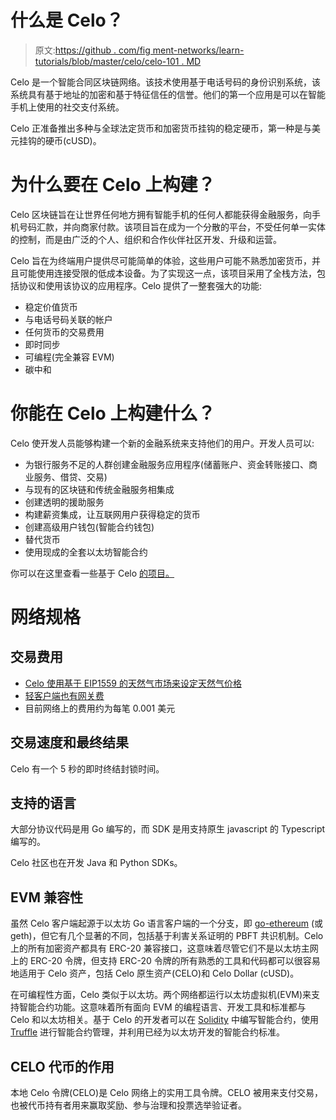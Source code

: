 # 什么是 Celo？

> 原文:[https://github . com/fig ment-networks/learn-tutorials/blob/master/celo/celo-101 . MD](https://github.com/figment-networks/learn-tutorials/blob/master/celo/celo-101.md)

Celo 是一个智能合同区块链网络。该技术使用基于电话号码的身份识别系统，该系统具有基于地址的加密和基于特征信任的信誉。他们的第一个应用是可以在智能手机上使用的社交支付系统。

Celo 正准备推出多种与全球法定货币和加密货币挂钩的稳定硬币，第一种是与美元挂钩的硬币(cUSD)。

# 为什么要在 Celo 上构建？

Celo 区块链旨在让世界任何地方拥有智能手机的任何人都能获得金融服务，向手机号码汇款，并向商家付款。该项目旨在成为一个分散的平台，不受任何单一实体的控制，而是由广泛的个人、组织和合作伙伴社区开发、升级和运营。

Celo 旨在为终端用户提供尽可能简单的体验，这些用户可能不熟悉加密货币，并且可能使用连接受限的低成本设备。为了实现这一点，该项目采用了全栈方法，包括协议和使用该协议的应用程序。Celo 提供了一整套强大的功能:

*   稳定价值货币
*   与电话号码关联的帐户
*   任何货币的交易费用
*   即时同步
*   可编程(完全兼容 EVM)
*   碳中和

# 你能在 Celo 上构建什么？

Celo 使开发人员能够构建一个新的金融系统来支持他们的用户。开发人员可以:

*   为银行服务不足的人群创建金融服务应用程序(储蓄账户、资金转账接口、商业服务、借贷、交易)
*   与现有的区块链和传统金融服务相集成
*   创建透明的援助服务
*   构建薪资集成，让互联网用户获得稳定的货币
*   创建高级用户钱包(智能合约钱包)
*   替代货币
*   使用现成的全套以太坊智能合约

你可以在这里查看一些基于 Celo [的项目。](https://docs.celo.org/developer-guide/overview/celo-dapp-gallery)

# 网络规格

## 交易费用

*   [Celo 使用基于 EIP1559 的天然气市场来设定天然气价格](https://docs.celo.org/celo-codebase/protocol/transactions/gas-pricing)
*   [轻客户端也有网关费](https://docs.celo.org/celo-codebase/protocol/transactions/full-node-incentives)
*   目前网络上的费用约为每笔 0.001 美元

## 交易速度和最终结果

Celo 有一个 5 秒的即时终结封锁时间。

## 支持的语言

大部分协议代码是用 Go 编写的，而 SDK 是用支持原生 javascript 的 Typescript 编写的。

Celo 社区也在开发 Java 和 Python SDKs。

## EVM 兼容性

虽然 Celo 客户端起源于以太坊 Go 语言客户端的一个分支，即 [go-ethereum](https://github.com/ethereum/go-ethereum) (或 geth)，但它有几个显著的不同，包括基于利害关系证明的 PBFT 共识机制。Celo 上的所有加密资产都具有 ERC-20 兼容接口，这意味着尽管它们不是以太坊主网上的 ERC-20 令牌，但支持 ERC-20 令牌的所有熟悉的工具和代码都可以很容易地适用于 Celo 资产，包括 Celo 原生资产(CELO)和 Celo Dollar (cUSD)。

在可编程性方面，Celo 类似于以太坊。两个网络都运行以太坊虚拟机(EVM)来支持智能合约功能。这意味着所有面向 EVM 的编程语言、开发工具和标准都与 Celo 和以太坊相关。基于 Celo 的开发者可以在 [Solidity](https://solidity.readthedocs.io/en/latest/) 中编写智能合约，使用 [Truffle](https://www.trufflesuite.com/) 进行智能合约管理，并利用已经为以太坊开发的智能合约标准。

## CELO 代币的作用

本地 Celo 令牌(CELO)是 Celo 网络上的实用工具令牌。CELO 被用来支付交易，也被代币持有者用来赢取奖励、参与治理和投票选举验证者。